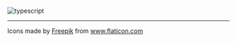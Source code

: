![typescript](https://user-images.githubusercontent.com/8418700/140951427-b8fcc101-691b-4c14-803d-661ca1f68c6e.png)

<hr/>
<div>Icons made by <a href="https://www.freepik.com" title="Freepik">Freepik</a> from <a href="https://www.flaticon.com/" title="Flaticon">www.flaticon.com</a></div>
